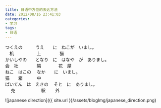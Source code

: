 ```yaml
---
title: 日语中方位的表达方法
date: 2012/08/16 23:41:03
categories: 
- 学习
tags: 
- 日语
---
```


つくえの　　　うえ　　に　ねこが　いまし。<br/>
　机　　　　　 上　　　　   猫<br/>
かいしやの　　となり　に　はなや　が　ありまし。<br/>
会　社　　　　 隣　　　　花　屋<br/>
ねこ　はこの　 なか　　に　いまし。<br/>
猫　　箱　　　 中<br/>
ばいてん　は　えきの　 そと　に　ありまし。<br/>　
売　　　　　　駅　　 外<br/>
<!--more-->
![japanese direction]({{ site.url }}/assets/blogImg/japanese_direction.png)
